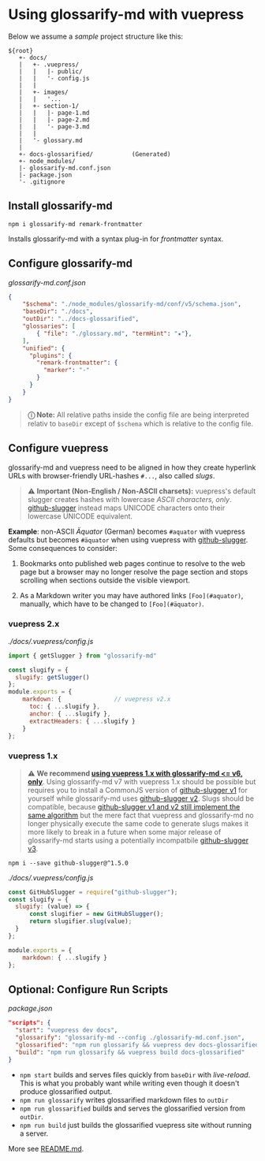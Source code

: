 # Using glossarify-md with vuepress
<!-- aliases: Use with VuePress -->

[doc-v6]: https://github.com/about-code/glossarify-md/blob/v6.3.3/doc/use-with-vuepress.md
[vp-frontmatter]: https://vuepress.vuejs.org/guide/markdown.html#frontmatter
[vp-cc]: https://vuepress.vuejs.org/guide/markdown.html#custom-containers
[vp-emoji]: https://vuepress.vuejs.org/guide/markdown.html#emoji
[vp-toc]: https://vuepress.vuejs.org/guide/markdown.html#table-of-contents
[vp-lh]: https://vuepress.vuejs.org/guide/markdown.html#line-highlighting-in-code-blocks
[vp-code]: https://vuepress.vuejs.org/guide/markdown.html#import-code-snippets
[github-slugger]: https://npmjs.com/package/github-slugger
[github-slugger-diff]: https://github.com/Flet/github-slugger/compare/v1.5.0...2.0.0

Below we assume a *sample* project structure like this:

```
${root}
   +- docs/
   |   +- .vuepress/
   |   |   |- public/
   |   |   '- config.js
   |   |
   |   +- images/
   |   |   '...
   |   +- section-1/
   |   |   |- page-1.md
   |   |   |- page-2.md
   |   |   '- page-3.md
   |   |
   |   '- glossary.md
   |
   +- docs-glossarified/           (Generated)
   +- node_modules/
   |- glossarify-md.conf.json
   |- package.json
   '- .gitignore
```

## Install glossarify-md

~~~
npm i glossarify-md remark-frontmatter
~~~

Installs glossarify-md with a syntax plug-in for *frontmatter* syntax.

## Configure glossarify-md

*glossarify-md.conf.json*
```json
{
    "$schema": "./node_modules/glossarify-md/conf/v5/schema.json",
    "baseDir": "./docs",
    "outDir": "../docs-glossarified",
    "glossaries": [
        { "file": "./glossary.md", "termHint": "★"},
    ],
    "unified": {
      "plugins": {
        "remark-frontmatter": {
          "marker": "-"
        }
      }
    }
}
```

> **ⓘ Note:** All relative paths inside the config file are being interpreted relativ to `baseDir` except of `$schema` which is relative to the config file.


## Configure vuepress

glossarify-md and vuepress need to be aligned in how they create hyperlink URLs with browser-friendly URL-hashes `#...`, also called *slugs*.


> ⚠ **Important (Non-English / Non-ASCII charsets):** vuepress's default slugger creates hashes with lowercase *ASCII characters, only*. [github-slugger] instead maps UNICODE characters onto their lowercase UNICODE equivalent. 

**Example**: non-ASCII *Äquator* (German) becomes `#aquator` with vuepress defaults but becomes `#äquator` when using vuepress with [github-slugger]. Some consequences to consider:

1. Bookmarks onto published web pages continue to resolve to the web page but a browser may no longer resolve the page section and stops scrolling when sections outside the visible viewport.

2. As a Markdown writer you may have authored links `[Foo](#aquator)`, manually, which have to be changed to `[Foo](#äquator)`.

### vuepress 2.x

<em>./docs/.vuepress/config.js</em>

~~~js
import { getSlugger } from "glossarify-md"

const slugify = {
  slugify: getSlugger()
};
module.exports = {
    markdown: {               // vuepress v2.x
      toc: { ...slugify },
      anchor: { ...slugify },
      extractHeaders: { ...slugify }
    }
};
~~~


### vuepress 1.x

> ⚠ **We recommend [using vuepress 1.x with glossarify-md <= v6, only][doc-v6]**. Using glossarify-md v7 with vuepress 1.x should be possible but requires you to install a CommonJS version of [github-slugger v1][github-slugger] for yourself while glossarify-md uses [github-slugger v2][github-slugger]. Slugs should be compatible, because [github-slugger v1 and v2 still implement the same algorithm][github-slugger-diff] but the mere fact that vuepress and glossarify-md no longer physically execute the same code to generate slugs makes it more likely to break in a future when some major release of glossarify-md starts using a potentially incompatbile [github-slugger v3][github-slugger].  

~~~
npm i --save github-slugger@^1.5.0
~~~

<em>./docs/.vuepress/config.js</em>

~~~js
const GitHubSlugger = require("github-slugger");
const slugify = {
  slugify: (value) => {
      const slugifier = new GitHubSlugger();
      return slugifier.slug(value);
  }
};

module.exports = {
    markdown: { ...slugify }
};
~~~


## Optional: Configure Run Scripts

*package.json*
```json
"scripts": {
  "start": "vuepress dev docs",
  "glossarify": "glossarify-md --config ./glossarify-md.conf.json",
  "glossarified": "npm run glossarify && vuepress dev docs-glossarified",
  "build": "npm run glossarify && vuepress build docs-glossarified"
}
```
- `npm start` builds and serves files quickly from `baseDir` with *live-reload*. This is what you probably want while writing even though it doesn't produce glossarified output.
- `npm run glossarify` writes glossarified markdown files to `outDir`
- `npm run glossarified` builds and serves the glossarified version from `outDir`.
- `npm run build` just builds the glossarified vuepress site without running a server.

More see [README.md](../README.md).
